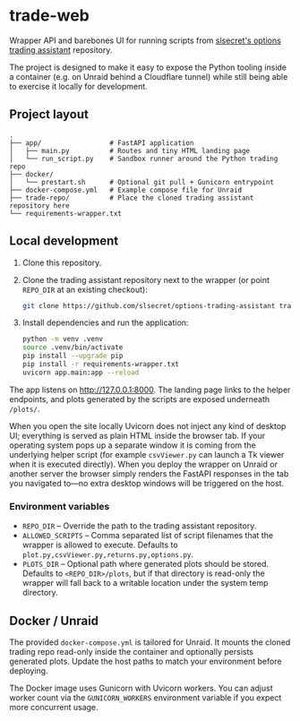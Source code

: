 # trade-web

Wrapper API and barebones UI for running scripts from
[slsecret's options trading assistant](https://github.com/slsecret/options-trading-assistant)
repository.

The project is designed to make it easy to expose the Python tooling inside a
container (e.g. on Unraid behind a Cloudflare tunnel) while still being able to
exercise it locally for development.

## Project layout

```
.
├── app/                 # FastAPI application
│   ├── main.py          # Routes and tiny HTML landing page
│   └── run_script.py    # Sandbox runner around the Python trading repo
├── docker/
│   └── prestart.sh      # Optional git pull + Gunicorn entrypoint
├── docker-compose.yml   # Example compose file for Unraid
├── trade-repo/          # Place the cloned trading assistant repository here
└── requirements-wrapper.txt
```

## Local development

1. Clone this repository.
2. Clone the trading assistant repository next to the wrapper (or point
   `REPO_DIR` at an existing checkout):

   ```bash
   git clone https://github.com/slsecret/options-trading-assistant trade-repo
   ```

3. Install dependencies and run the application:

   ```bash
   python -m venv .venv
   source .venv/bin/activate
   pip install --upgrade pip
   pip install -r requirements-wrapper.txt
   uvicorn app.main:app --reload
   ```

The app listens on <http://127.0.0.1:8000>. The landing page links to the
helper endpoints, and plots generated by the scripts are exposed underneath
`/plots/`.

When you open the site locally Uvicorn does not inject any kind of desktop UI;
everything is served as plain HTML inside the browser tab. If your operating
system pops up a separate window it is coming from the underlying helper
script (for example `csvViewer.py` can launch a Tk viewer when it is executed
directly). When you deploy the wrapper on Unraid or another server the browser
simply renders the FastAPI responses in the tab you navigated to—no extra
desktop windows will be triggered on the host.

### Environment variables

- `REPO_DIR` – Override the path to the trading assistant repository.
- `ALLOWED_SCRIPTS` – Comma separated list of script filenames that the wrapper
  is allowed to execute. Defaults to `plot.py,csvViewer.py,returns.py,options.py`.
- `PLOTS_DIR` – Optional path where generated plots should be stored. Defaults
  to `<REPO_DIR>/plots`, but if that directory is read-only the wrapper will
  fall back to a writable location under the system temp directory.

## Docker / Unraid

The provided `docker-compose.yml` is tailored for Unraid. It mounts the cloned
trading repo read-only inside the container and optionally persists generated
plots. Update the host paths to match your environment before deploying.

The Docker image uses Gunicorn with Uvicorn workers. You can adjust worker count
via the `GUNICORN_WORKERS` environment variable if you expect more concurrent
usage.
